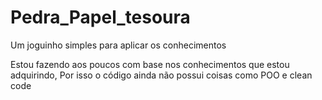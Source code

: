# Pedra_Papel_tesoura
 Um joguinho simples para aplicar os conhecimentos

Estou fazendo aos poucos com base nos conhecimentos que estou adquirindo,
Por isso o código ainda não possui coisas como POO e clean code
